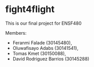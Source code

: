 # fight4flight
This is our final project for ENSF480

Members:
- Feranmi Falade (30145480),
- Oluwafisayo Adabs (30141541),
- Tomas Kmet (30150088),
- David Rodriguez Barrios (30145288)
